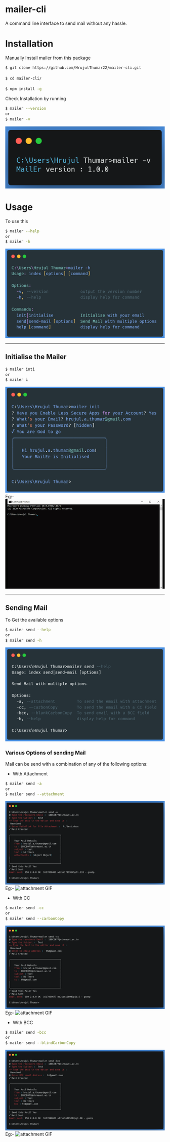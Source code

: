 # mailer-cli

A command line interface to send mail without any hassle.

# Installation

Manually Install mailer from this package

```bash
$ git clone https://github.com/HrujulThumar22/mailer-cli.git

$ cd mailer-cli/

$ npm install -g
```

Check Installation by running

```bash
$ mailer --version
or
$ mailer -v
```

![Version](/images/version.png)

# Usage

To use this

```bash
$ mailer --help
or
$ mailer -h
```

![Help](/images/help.png)

---

## Initialise the Mailer

```bash
$ mailer inti
or
$ mailer i
```

![Init](/images/init.png)
Eg:-
![Init](/images/init.gif)

---

## Sending Mail

To Get the available options

```bash
$ mailer send --help
or
$ mailer send -h
```

![send Help](/images/sendhelp.png)

### Various Options of sending Mail

Mail can be send with a combination of any of the following options:

- With Attachment

```bash
$ mailer send -a
or
$ mailer send --attachment
```

![attachment img](/images/attachment.png)
Eg:-
![attachment GIF](/images/attachment.gif)

- With CC

```bash
$ mailer send -cc
or
$ mailer send --carbonCopy
```

![attachment img](/images/cc.png)
Eg:-
![attachment GIF](/images/cc.gif)

- With BCC

```bash
$ mailer send -bcc
or
$ mailer send --blindCarbonCopy
```

![attachment img](/images/bcc.png)
Eg:-
![attachment GIF](/images/bcc.gif)
